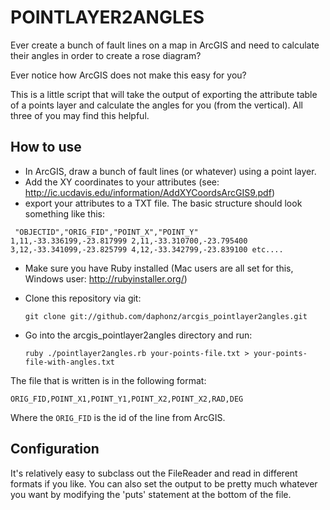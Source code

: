 POINTLAYER2ANGLES
=================

Ever create a bunch of fault lines on a map in ArcGIS and need to calculate their angles in order to create a rose diagram?

Ever notice how ArcGIS does not make this easy for you?

This is a little script that will take the output of exporting the attribute table of a points layer and calculate the angles for you (from the vertical).  All three of you may find this helpful.

How to use
----------

* In ArcGIS, draw a bunch of fault lines (or whatever) using a point layer.
* Add the XY coordinates to your attributes (see: http://ic.ucdavis.edu/information/AddXYCoordsArcGIS9.pdf)
* export your attributes to a TXT file.  The basic structure should look something like this:

<code><pre>
    "OBJECTID","ORIG_FID","POINT_X","POINT_Y"
    1,11,-33.336199,-23.817999
    2,11,-33.310700,-23.795400
    3,12,-33.341099,-23.825799
    4,12,-33.342799,-23.839100
    etc....
</pre></code>

* Make sure you have Ruby installed (Mac users are all set for this, Windows user: http://rubyinstaller.org/)
* Clone this repository via git:

    ```git clone git://github.com/daphonz/arcgis_pointlayer2angles.git```

* Go into the arcgis_pointlayer2angles directory and run:

    ```ruby ./pointlayer2angles.rb your-points-file.txt > your-points-file-with-angles.txt```

The file that is written is in the following format:

```ORIG_FID,POINT_X1,POINT_Y1,POINT_X2,POINT_X2,RAD,DEG```

Where the ```ORIG_FID``` is the id of the line from ArcGIS.

Configuration
-------------

It's relatively easy to subclass out the FileReader and read in different formats if you like.  You can also set the output to be pretty much whatever you want by modifying the 'puts' statement at the bottom of the file.